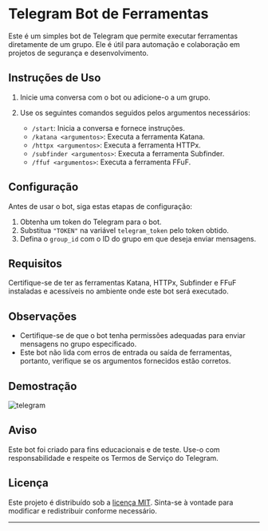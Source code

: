 
# Telegram Bot de Ferramentas

Este é um simples bot de Telegram que permite executar ferramentas diretamente de um grupo. Ele é útil para automação e colaboração em projetos de segurança e desenvolvimento.

## Instruções de Uso

1. Inicie uma conversa com o bot ou adicione-o a um grupo.
2. Use os seguintes comandos seguidos pelos argumentos necessários:

   - `/start`: Inicia a conversa e fornece instruções.
   - `/katana <argumentos>`: Executa a ferramenta Katana.
   - `/httpx <argumentos>`: Executa a ferramenta HTTPx.
   - `/subfinder <argumentos>`: Executa a ferramenta Subfinder.
   - `/ffuf <argumentos>`: Executa a ferramenta FFuF.

## Configuração

Antes de usar o bot, siga estas etapas de configuração:

1. Obtenha um token do Telegram para o bot.
2. Substitua `"TOKEN"` na variável `telegram_token` pelo token obtido.
3. Defina o `group_id` com o ID do grupo em que deseja enviar mensagens.

## Requisitos

Certifique-se de ter as ferramentas Katana, HTTPx, Subfinder e FFuF instaladas e acessíveis no ambiente onde este bot será executado.

## Observações

- Certifique-se de que o bot tenha permissões adequadas para enviar mensagens no grupo especificado.
- Este bot não lida com erros de entrada ou saída de ferramentas, portanto, verifique se os argumentos fornecidos estão corretos.

## Demostração
![telegram](https://github.com/daniel-de-lima0xa/TelegramBotHub/assets/59209081/bf0c2764-64a3-49ac-aa39-9f51357beb16)

## Aviso

Este bot foi criado para fins educacionais e de teste. Use-o com responsabilidade e respeite os Termos de Serviço do Telegram.

## Licença

Este projeto é distribuído sob a [licença MIT](https://opensource.org/licenses/MIT). Sinta-se à vontade para modificar e redistribuir conforme necessário.

----
